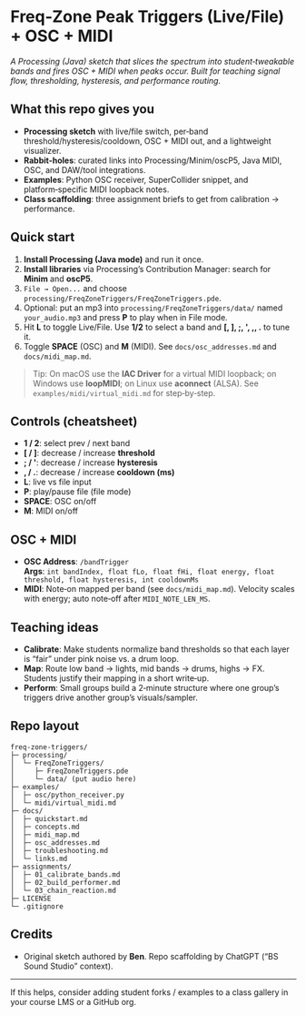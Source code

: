 # Freq‑Zone Peak Triggers (Live/File) + OSC + MIDI

_A Processing (Java) sketch that slices the spectrum into student‑tweakable bands and fires OSC + MIDI when peaks occur. Built for teaching signal flow, thresholding, hysteresis, and performance routing._

## What this repo gives you
- **Processing sketch** with live/file switch, per‑band threshold/hysteresis/cooldown, OSC + MIDI out, and a lightweight visualizer.
- **Rabbit‑holes**: curated links into Processing/Minim/oscP5, Java MIDI, OSC, and DAW/tool integrations.
- **Examples**: Python OSC receiver, SuperCollider snippet, and platform‑specific MIDI loopback notes.
- **Class scaffolding**: three assignment briefs to get from calibration → performance.

## Quick start
1) **Install Processing (Java mode)** and run it once.  
2) **Install libraries** via Processing’s Contribution Manager: search for **Minim** and **oscP5**.  
3) `File → Open...` and choose `processing/FreqZoneTriggers/FreqZoneTriggers.pde`.  
4) Optional: put an mp3 into `processing/FreqZoneTriggers/data/` named `your_audio.mp3` and press **P** to play when in File mode.  
5) Hit **L** to toggle Live/File. Use **1/2** to select a band and **[, ], ;, ', ,, .** to tune it.  
6) Toggle **SPACE** (OSC) and **M** (MIDI). See `docs/osc_addresses.md` and `docs/midi_map.md`.

> Tip: On macOS use the **IAC Driver** for a virtual MIDI loopback; on Windows use **loopMIDI**; on Linux use **aconnect** (ALSA). See `examples/midi/virtual_midi.md` for step‑by‑step.

## Controls (cheatsheet)
- **1 / 2**: select prev / next band  
- **[ / ]**: decrease / increase **threshold**  
- **; / '**: decrease / increase **hysteresis**  
- **, / .**: decrease / increase **cooldown (ms)**  
- **L**: live vs file input  
- **P**: play/pause file (file mode)  
- **SPACE**: OSC on/off  
- **M**: MIDI on/off  

## OSC + MIDI
- **OSC Address**: `/bandTrigger`  
  **Args**: `int bandIndex, float fLo, float fHi, float energy, float threshold, float hysteresis, int cooldownMs`  
- **MIDI**: Note‑on mapped per band (see `docs/midi_map.md`). Velocity scales with energy; auto note‑off after `MIDI_NOTE_LEN_MS`.

## Teaching ideas
- **Calibrate**: Make students normalize band thresholds so that each layer is “fair” under pink noise vs. a drum loop.  
- **Map**: Route low band → lights, mid bands → drums, highs → FX. Students justify their mapping in a short write‑up.  
- **Perform**: Small groups build a 2‑minute structure where one group’s triggers drive another group’s visuals/sampler.

## Repo layout
```
freq-zone-triggers/
├─ processing/
│  └─ FreqZoneTriggers/
│     ├─ FreqZoneTriggers.pde
│     └─ data/ (put audio here)
├─ examples/
│  ├─ osc/python_receiver.py
│  └─ midi/virtual_midi.md
├─ docs/
│  ├─ quickstart.md
│  ├─ concepts.md
│  ├─ midi_map.md
│  ├─ osc_addresses.md
│  ├─ troubleshooting.md
│  └─ links.md
├─ assignments/
│  ├─ 01_calibrate_bands.md
│  ├─ 02_build_performer.md
│  └─ 03_chain_reaction.md
├─ LICENSE
└─ .gitignore
```

## Credits
- Original sketch authored by **Ben**. Repo scaffolding by ChatGPT (“BS Sound Studio” context).

---

If this helps, consider adding student forks / examples to a class gallery in your course LMS or a GitHub org.

